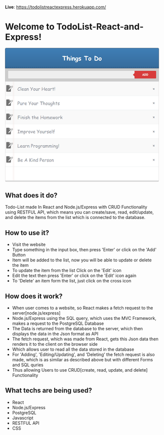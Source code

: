 
**Live**: https://todolistreactexpress.herokuapp.com/

Welcome to TodoList-React-and-Express!
=====================
![alt text](https://github.com/askflow1111/TodoList-React-and-Express/blob/master/TodoList-React-and-Express.png?raw=true)


## What does it do?  
Todo-List made In React and Node.js/Express with CRUD Functionality using RESTFUL API, which means you can create/save, read, edit/update, and delete the items from the list which is connected to the database.

## How to use it?  
 - Visit the website 
 - Type something in the input box, then press 'Enter' or click on the 'Add' Button
 - Item will be added to the list, now you will be able to update or delete the item
 - To update the item from the list Click on the 'Edit' icon
 - Edit the text then press 'Enter' or click on the 'Edit' icon again
 - To 'Delete' an item form the list, just click on the cross icon

## How does it work? 
 - When user comes to a website, so React makes a fetch request to the server[node.js/express] 
 - Node.js/Express using the SQL query, which uses the MVC Framework, makes a request to the PostgreSQL Database
 - The Data is returned from the database to the server, which then displays the data in the Json format as API
 - The fetch request, which was made from React, gets this Json data then renders it to the client on the browser side
 - Which allows user to read all the data stored in the database
 - For 'Adding', 'Editing/Updating', and 'Deleting' the fetch request is also made, which is as similar as described above but with different Forms and SQL quries
 - Thus allowing Users to use CRUD[create, read, update, and delete] Functionality
 
## What techs are being used? 
 - React
 - Node.js/Express
 - PostgreSQL
 - Javascript
 - RESTFUL API
 - CSS 
